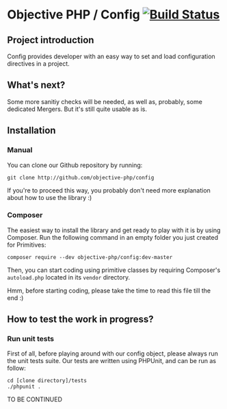 # Objective PHP / Config [![Build Status](https://secure.travis-ci.org/objective-php/config.png?branch=master)](http://travis-ci.org/objective-php/config)

## Project introduction

Config provides developer with an easy way to set and load configuration directives in a project.

## What's next?

Some more sanitiy checks will be needed, as well as, probably, some dedicated Mergers. But it's still quite usable as is.

## Installation

### Manual

You can clone our Github repository by running:

```
git clone http://github.com/objective-php/config
```

If you're to proceed this way, you probably don't need more explanation about how to use the library :)

### Composer

The easiest way to install the library and get ready to play with it is by using Composer. Run the following command in an empty folder you just created for Primitives:

```
composer require --dev objective-php/config:dev-master 
```

Then, you can start coding using primitive classes by requiring Composer's `autoload.php` located in its `vendor` directory.

Hmm, before starting coding, please take the time to read this file till the end :)

## How to test the work in progress?

### Run unit tests

First of all, before playing around with our config object, please always run the unit tests suite. Our tests are written using PHPUnit, and can be run as follow:

```
cd [clone directory]/tests
./phpunit .
```

TO BE CONTINUED

